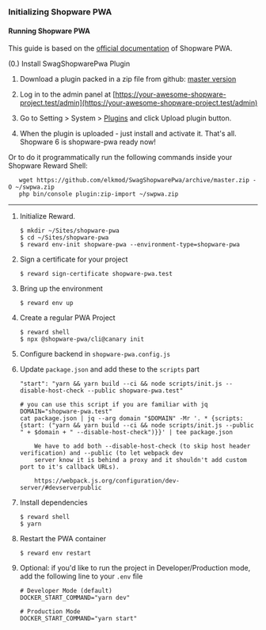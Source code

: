 ### Initializing Shopware PWA

#### Running Shopware PWA

This guide is based on the [official documentation](https://shopware-pwa-docs.vuestorefront.io/landing/getting-started/local-environment.html#let-s-do-it) of Shopware PWA.

(0.) Install SwagShopwarePwa Plugin

   1. Download a plugin packed in a zip file from github: [master version](https://github.com/elkmod/SwagShopwarePwa/archive/master.zip)
   
   2. Log in to the admin panel at [https://your-awesome-shopware-project.test/admin](https://your-awesome-shopware-project.test/admin)
   
   3. Go to Setting > System > [Plugins](https://your-awesome-shopware-project.test/admin#/sw/plugin/index/list) and click Upload plugin button.
   
   4. When the plugin is uploaded - just install and activate it. That's all. Shopware 6 is shopware-pwa ready now!

   Or to do it programmatically run the following commands inside your Shopware Reward Shell:
   ```
      wget https://github.com/elkmod/SwagShopwarePwa/archive/master.zip -O ~/swpwa.zip
      php bin/console plugin:zip-import ~/swpwa.zip
   ```

---

1. Initialize Reward.

    ``` shell
    $ mkdir ~/Sites/shopware-pwa
    $ cd ~/Sites/shopware-pwa
    $ reward env-init shopware-pwa --environment-type=shopware-pwa
    ```

2. Sign a certificate for your project

    ```
    $ reward sign-certificate shopware-pwa.test
    ```

3. Bring up the environment

    ```
    $ reward env up
    ```

4. Create a regular PWA Project

    ```
    $ reward shell
    $ npx @shopware-pwa/cli@canary init
    ```

5. Configure backend in `shopware-pwa.config.js`

6. Update `package.json` and add these to the `scripts` part

    ```
    "start": "yarn && yarn build --ci && node scripts/init.js --disable-host-check --public shopware-pwa.test"
    
    # you can use this script if you are familiar with jq
    DOMAIN="shopware-pwa.test"
    cat package.json | jq --arg domain "$DOMAIN" -Mr '. * {scripts:{start: ("yarn && yarn build --ci && node scripts/init.js --public " + $domain + " --disable-host-check")}}' | tee package.json
    ```
   
    ``` ...note::
        We have to add both --disable-host-check (to skip host header verification) and --public (to let webpack dev 
        server know it is behind a proxy and it shouldn't add custom port to it's callback URLs).
   
        https://webpack.js.org/configuration/dev-server/#devserverpublic
    ```

7. Install dependencies

    ```
    $ reward shell
    $ yarn
    ```

8. Restart the PWA container

    ```
    $ reward env restart
    ```

9. Optional: if you'd like to run the project in Developer/Production mode, add the following line to your `.env` file

    ```
    # Developer Mode (default)
    DOCKER_START_COMMAND="yarn dev"

    # Production Mode
    DOCKER_START_COMMAND="yarn start"
    ```

